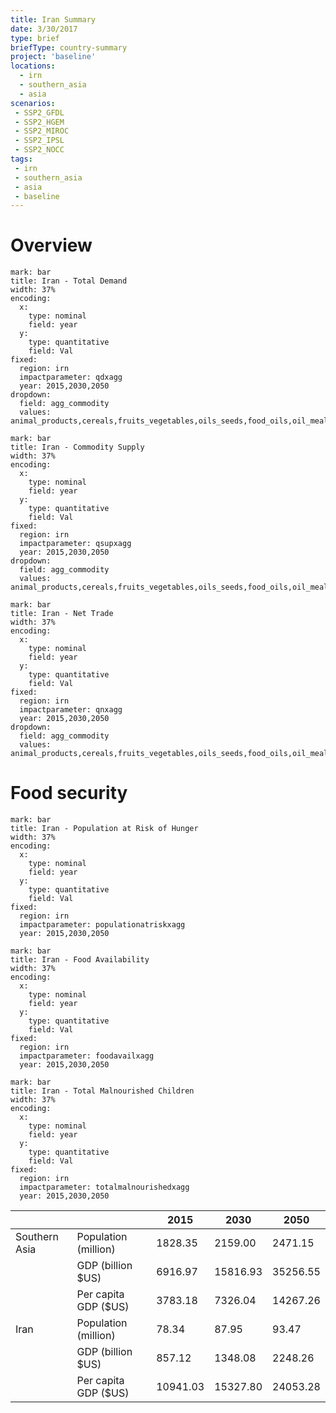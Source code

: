```yaml
---
title: Iran Summary
date: 3/30/2017
type: brief
briefType: country-summary
project: 'baseline'
locations:
  - irn
  - southern_asia
  - asia
scenarios:
 - SSP2_GFDL
 - SSP2_HGEM
 - SSP2_MIROC
 - SSP2_IPSL
 - SSP2_NOCC
tags:
 - irn
 - southern_asia
 - asia
 - baseline
---
```

# Overview 

```chart
mark: bar
title: Iran - Total Demand
width: 37%
encoding:
  x:
    type: nominal
    field: year
  y:
    type: quantitative
    field: Val
fixed:
  region: irn
  impactparameter: qdxagg
  year: 2015,2030,2050
dropdown:
  field: agg_commodity
  values: animal_products,cereals,fruits_vegetables,oils_seeds,food_oils,oil_meals,other,pulses,roots_tubers,sugar
```

```chart
mark: bar
title: Iran - Commodity Supply
width: 37%
encoding:
  x:
    type: nominal
    field: year
  y:
    type: quantitative
    field: Val
fixed:
  region: irn
  impactparameter: qsupxagg
  year: 2015,2030,2050
dropdown:
  field: agg_commodity
  values: animal_products,cereals,fruits_vegetables,oils_seeds,food_oils,oil_meals,other,pulses,roots_tubers,sugar
```

```chart
mark: bar
title: Iran - Net Trade
width: 37%
encoding:
  x:
    type: nominal
    field: year
  y:
    type: quantitative
    field: Val
fixed:
  region: irn
  impactparameter: qnxagg
  year: 2015,2030,2050
dropdown:
  field: agg_commodity
  values: animal_products,cereals,fruits_vegetables,oils_seeds,food_oils,oil_meals,other,pulses,roots_tubers,sugar
```

# Food security

```chart
mark: bar
title: Iran - Population at Risk of Hunger
width: 37%
encoding:
  x:
    type: nominal
    field: year
  y:
    type: quantitative
    field: Val
fixed:
  region: irn
  impactparameter: populationatriskxagg
  year: 2015,2030,2050
```

```chart
mark: bar
title: Iran - Food Availability
width: 37%
encoding:
  x:
    type: nominal
    field: year
  y:
    type: quantitative
    field: Val
fixed:
  region: irn
  impactparameter: foodavailxagg
  year: 2015,2030,2050
```

```chart
mark: bar
title: Iran - Total Malnourished Children
width: 37%
encoding:
  x:
    type: nominal
    field: year
  y:
    type: quantitative
    field: Val
fixed:
  region: irn
  impactparameter: totalmalnourishedxagg
  year: 2015,2030,2050
```

|   |   | 2015 | 2030 | 2050 |
|---|---|---|---|---|
| Southern Asia | Population (million) | 1828.35 | 2159.00 | 2471.15 |
|  | GDP (billion $US) | 6916.97 | 15816.93 | 35256.55 |
|  | Per capita GDP ($US) | 3783.18 | 7326.04 | 14267.26 |
| Iran | Population (million) | 78.34 | 87.95 | 93.47 |
|  | GDP (billion $US) | 857.12 | 1348.08 | 2248.26 |
|  | Per capita GDP ($US) | 10941.03| 15327.80| 24053.28|